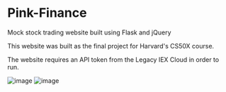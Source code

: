 # Pink-Finance
Mock stock trading website built using Flask and jQuery

This website was built as the final project for Harvard's CS50X course.

The website requires an API token from the Legacy IEX Cloud in order to run.


![image](https://user-images.githubusercontent.com/67343800/190028305-821dfce5-661b-4259-8bd1-38844d292da0.png)
![image](https://user-images.githubusercontent.com/67343800/190028273-7e704d77-02ad-4364-9d2c-99b5a7b35879.png)
